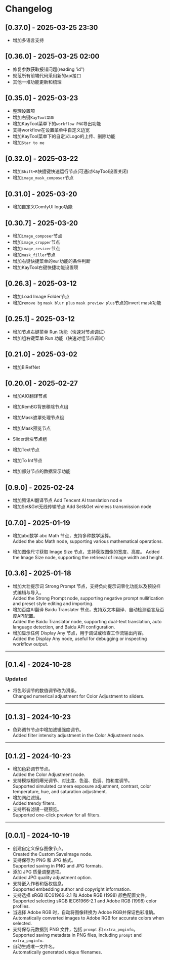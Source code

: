 # Changelog

## [0.37.0] - 2025-03-25 23:30

- 增加多语言支持

## [0.36.0] - 2025-03-25 02:00

- 修复参数获取报错问题(reading 'id")
- 规范所有前端代码采用新的api接口
- 其他一堆功能更新和梳理


## [0.35.0] - 2025-03-23
- 整理设置项
- 增加右键`KayTool菜单`  
- 增加KayTool菜单下的`workflow PNG`导出功能
- 支持workflow在设置菜单中自定义边宽
- 增加KayTool菜单下的自定义Logo的上传、删除功能
- 增加`Star to me`

## [0.32.0] - 2025-03-22
- 增加`Shift+R`快捷键快速运行节点(可通过KayTool设置关闭)
- 增加`image_mask_composer`节点

## [0.31.0] - 2025-03-20
- 增加自定义ComfyUI logo功能

## [0.30.7] - 2025-03-20

- 增加`image_composer`节点
- 增加`image_cropper`节点
- 增加`image_resizer`节点
- 增加`mask_filler`节点
- 增加右键快捷菜单的`Run`功能的条件判断
- 增加KayTool右键快捷功能设置项


## [0.26.3] - 2025-03-12

- 增加Load Image Folder节点
- 增加`remove bg` `mask blur plus` `mask preview plus`节点的invert mask功能

## [0.25.1] - 2025-03-12

- 增加节点右键菜单 Run 功能（快速对节点调试）
- 增加组右键菜单 Run 功能（快速对组节点调试）

## [0.21.0] - 2025-03-02

- 增加BiRefNet

## [0.20.0] - 2025-02-27

- 增加AIO翻译节点

- 增加RemBG背景移除节点组

- 增加Mask遮罩处理节点组

- 增加Mask预览节点

- Slider滑块节点组

- 增加Text节点

- 增加To Int节点

- 增加部分节点的数据显示功能

## [0.9.0] - 2025-02-24

- 增加腾讯AI翻译节点
  Add Tencent AI translation nod
  e
- 增加Set&Get无线传输节点
  Add Set&Get wireless transmission node


## [0.7.0] - 2025-01-19

- 增加abc数学 abc Math 节点，支持多种数学运算。  
  Added the abc Math node, supporting various mathematical operations.
  
- 增加图像尺寸获取 Image Size 节点，支持获取图像的宽度、高度。
  Added the Image Size node, supporting the retrieval of image width and height.  


## [0.3.6] - 2025-01-18

- 增加大壮提示词 Strong Prompt 节点，支持负向提示词零化功能以及预设样式编辑与导入。  
  Added the Strong Prompt node, supporting negative prompt nullification and preset style editing and importing.  
- 增加百度AI翻译 Baidu Translater 节点，支持双文本翻译、自动检测语言及百度API配置。  
  Added the Baidu Translator node, supporting dual-text translation, auto language detection, and Baidu API configuration.  
- 增加显示任何 Display Any 节点，用于调试或检查工作流输出内容。  
  Added the Display Any node, useful for debugging or inspecting workflow output.  

---

## [0.1.4] - 2024-10-28
### Updated
- 将色彩调节的数值调节改为滑条。  
  Changed numerical adjustment for Color Adjustment to sliders.  

---

## [0.1.3] - 2024-10-23

- 色彩调节节点中增加滤镜强度调节。  
  Added filter intensity adjustment in the Color Adjustment node.  

---

## [0.1.2] - 2024-10-23

- 增加色彩调节节点。  
  Added the Color Adjustment node.  
- 支持模拟相机曝光调节、对比度、色温、色调、饱和度调节。  
  Supported simulated camera exposure adjustment, contrast, color temperature, hue, and saturation adjustment.  
- 增加网红滤镜。  
  Added trendy filters.  
- 支持所有滤镜一键预览。  
  Supported one-click preview for all filters.  

---

## [0.0.1] - 2024-10-19

- 创建自定义保存图像节点。  
  Created the Custom SaveImage node.  
- 支持保存为 PNG 和 JPG 格式。  
  Supported saving in PNG and JPG formats.  
- 添加 JPG 质量调整选项。  
  Added JPG quality adjustment option.  
- 支持嵌入作者和版权信息。  
  Supported embedding author and copyright information.  
- 支持选择 sRGB IEC61966-2.1 和 Adobe RGB (1998) 颜色配置文件。  
  Supported selecting sRGB IEC61966-2.1 and Adobe RGB (1998) color profiles.  
- 当选择 Adobe RGB 时，自动将图像转换为 Adobe RGB并保证色彩准确。  
  Automatically converted images to Adobe RGB for accurate colors when selected.  
- 支持保存元数据到 PNG 文件，包括 `prompt` 和 `extra_pnginfo`。  
  Supported saving metadata in PNG files, including `prompt` and `extra_pnginfo`.  
- 自动生成唯一文件名。  
  Automatically generated unique filenames.  
